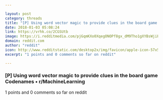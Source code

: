 ```yaml
---

layout: post
category: threads
title: "[P] Using word vector magic to provide clues in the board game Codenames"
date: 2018-01-03 05:08:24
link: https://vrhk.co/2CGSUtb
image: https://i.redditmedia.com/pjGqmKXo0XqegONOPf8gx_dM9Tho1gXYBsWjiFyxPEs.jpg?w=320&s=c6221408f38db5c9070f2f0f2e75168c
domain: reddit.com
author: "reddit"
icon: http://www.redditstatic.com/desktop2x/img/favicon/apple-icon-57x57.png
excerpt: "1 points and 0 comments so far on reddit"

---
```


### [P] Using word vector magic to provide clues in the board game Codenames • r/MachineLearning

1 points and 0 comments so far on reddit